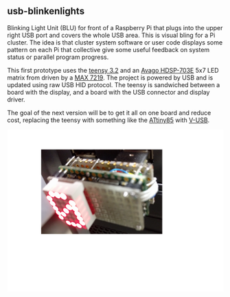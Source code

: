 ## usb-blinkenlights

Blinking Light Unit (BLU) for front of a Raspberry Pi that plugs into the
upper right USB port and covers the whole USB area.  This is visual bling
for a Pi cluster.  The idea is that cluster system software or user code
displays some pattern on each Pi that collective give some useful feedback
on system status or parallel program progress.

This first prototype uses the
[teensy 3.2](https://www.pjrc.com/store/teensy32.html)
and an [Avago HDSP-703E](https://www.broadcom.com/products/leds-and-displays/dot-matrix-leds-and-displays/hdsp-703e)
5x7 LED matrix from driven by a
[MAX 7219](https://www.maximintegrated.com/en/products/power/display-power-control/MAX7219.html).  The project is powered by USB and is updated using raw
USB HID protocol.  The teensy is sandwiched between a board with the
display, and a board with the USB connector and display driver.

The goal of the next version will be to get it all on one board and
reduce cost, replacing the teensy with something like the [ATtiny85](http://www.atmel.com/devices/attiny85.aspx) with [V-USB](https://www.obdev.at/products/vusb/index.html).

![Image of v1 prototype](https://github.com/garlick/usb-blinkenlights/blob/master/doc/v1.png)
